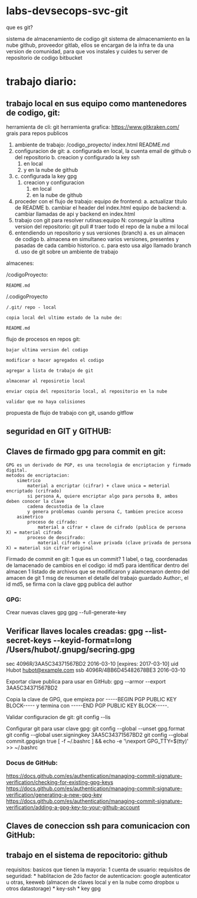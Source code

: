 # labs-devsecops-svc-git

que es git?

sistema de almacenamiento de codigo
  git
    sistema de almacenamiento en la nube
      github, proveedor
      gitlab,
        ellos se encargan de la infra
        te da una version de comunidad, para que vos instales y cuides tu server de repositorio de codigo
      bitbucket

# trabajo diario:

## trabajo local en sus equipo como mantenedores de codigo, git:

herramienta de cli: git
herramienta grafica:
  https://www.gitkraken.com/
    grais para repos publicos

1. ambiente de trabajo:
   /codigo_proyecto/
   index.html
   README.md
2. configuracion de git:
   a. configurada en local, la cuenta email de github o del repositorio
   b. creacion y configurado la key ssh
   1. en local
   2. y en la nube de github
3. c. configurada la key gpg
   1. creacion y configuracion
      1. en local
      2. en la nube de github
4. proceder con el flujo de trabajo:
   equipo de frontend:
   a. actualizar titulo de README
   b. cambiar el header del index.html
   equipo de backend:
   a. cambiar llamadas de api y backend en index.html
5. trabajo con git para resolver rutinas:equipo N:
   conseguir la ultima version del repositorio:
   git pull # traer todo el repo de la nube a mi local
6. entendiendo un repositorio y sus versiones (branch)
   a. es un almacen de codigo
   b. almacena en simultaneo varios versiones, presentes y pasadas de cada cambio historico.
   c. para esto usa algo llamado branch
   d. uso de git sobre un ambiente de trabajo

almacenes:

/codigoProyecto:

    README.md

/.codigoProyecto

    /.git/ repo - local

    copia local del ultimo estado de la nube de:

    README.md


  flujo de procesos en repos git:

    bajar ultima version del codigo

    modificar o hacer agregados el codigo

    agregar a lista de trabajo de git

    almacenar al reposirotio local

    enviar copia del repositorio local, al repositorio en la nube

    validar que no haya colisiones


propuesta de flujo de trabajo con git, usando gitflow

## seguridad en GIT y GITHUB:


## Claves de firmado gpg para commit en git:

    GPG es un derivado de PGP, es una tecnologia de encriptacion y firmado digital.
    metodos de encriptacion:
        simetrico
            material a encriptar (cifrar) + clave unica = meterial encriptado (crifrado)
            si persona A, quiere encriptar algo para persoba B, ambos deben conocer la clave
            cadena decustodia de la clave
            y genera problemas cuando persona C, tambien precice acceso
        asimetrico
            proceso de cifrado:
                material a cifrar + clave de cifrado (publica de persona X) = material cifrado
            proceso de descifrado:
                material cifrado + clave privada (clave privada de persona X) = material sin cifrar original


Firmado de commit en git:
    1 que es un commit?
        1 label, o tag,
            coordenadas de lamacenado de cambios en el codigo:
                id md5 para identificar dentro del almacen
        1 listado de archivos que se modificaron y alamcenaron dentro del amacen de git
        1 msg de resumen el detalle del trabajo guardado
        Author:, el id md5, se firma con la clave gpg publica del author

### GPG:

Crear nuevas claves gpg
gpg --full-generate-key

Verificar llaves locales creadas:
gpg --list-secret-keys --keyid-format=long
/Users/hubot/.gnupg/secring.gpg
------------------------------------
sec   4096R/3AA5C34371567BD2 2016-03-10 [expires: 2017-03-10]
uid                          Hubot <hubot@example.com>
ssb   4096R/4BB6D45482678BE3 2016-03-10


Exportar clave publica para usar en GitHub:
gpg --armor --export 3AA5C34371567BD2

Copia la clave de GPG, que empieza por -----BEGIN PGP PUBLIC KEY BLOCK----- y termina con -----END PGP PUBLIC KEY BLOCK-----.

Validar configuracion de git:
git config --lis

Configurar git para usar clave gpg:
git config --global --unset gpg.format
git config --global user.signingkey 3AA5C34371567BD2
git config --global commit.gpgsign true
[ -f ~/.bashrc ] && echo -e '\nexport GPG_TTY=$(tty)' >> ~/.bashrc




### Docus de GitHub:
https://docs.github.com/es/authentication/managing-commit-signature-verification/checking-for-existing-gpg-keys
https://docs.github.com/es/authentication/managing-commit-signature-verification/generating-a-new-gpg-key
https://docs.github.com/es/authentication/managing-commit-signature-verification/adding-a-gpg-key-to-your-github-account



## Claves de coneccion ssh para comunicacion con GitHub:





## trabajo en el sistema de repocitorio: github

requisitos:
  basicos que tienen la mayoria:
    1 cuenta de usuario:
  requisitos de seguridad:
    * hablitacion de 2do factor de autenticacion:
      google autenticator
      u otras, keeweb (almacen de claves local y en la nube como dropbox u otros datastorage)
    * key-ssh
    * key gpg
